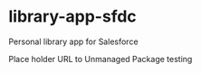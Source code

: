 # library-app-sfdc
Personal library app for Salesforce

Place holder URL to Unmanaged Package testing
